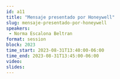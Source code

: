 ```yaml
---
id: a11
title: "Mensaje presentado por Honeywell"
slug: mensaje-presentado-por-honeywell
speakers:
 - Norma Escalona Beltran
format: session
block: 2023
time_start: 2023-08-31T13:40:00-06:00
time_end: 2023-08-31T13:45:00-06:00
video:
slides:
---
```

